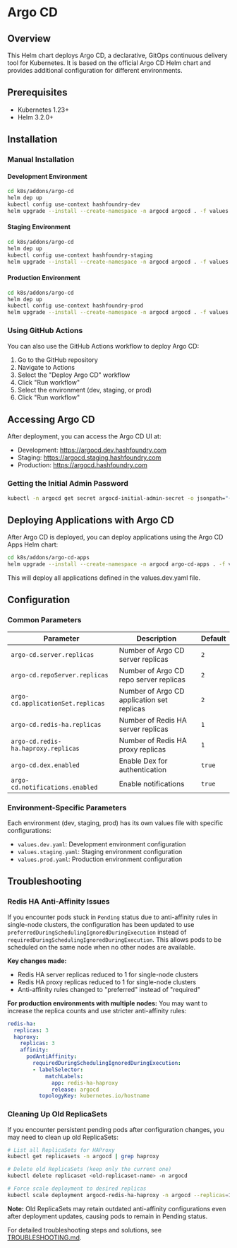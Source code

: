 # Argo CD

## Overview

This Helm chart deploys Argo CD, a declarative, GitOps continuous delivery tool for Kubernetes. It is based on the official Argo CD Helm chart and provides additional configuration for different environments.

## Prerequisites

- Kubernetes 1.23+
- Helm 3.2.0+

## Installation

### Manual Installation

#### Development Environment

```bash
cd k8s/addons/argo-cd
helm dep up
kubectl config use-context hashfoundry-dev
helm upgrade --install --create-namespace -n argocd argocd . -f values.yaml -f values.dev.yaml
```

#### Staging Environment

```bash
cd k8s/addons/argo-cd
helm dep up
kubectl config use-context hashfoundry-staging
helm upgrade --install --create-namespace -n argocd argocd . -f values.yaml -f values.staging.yaml
```

#### Production Environment

```bash
cd k8s/addons/argo-cd
helm dep up
kubectl config use-context hashfoundry-prod
helm upgrade --install --create-namespace -n argocd argocd . -f values.yaml -f values.prod.yaml
```

### Using GitHub Actions

You can also use the GitHub Actions workflow to deploy Argo CD:

1. Go to the GitHub repository
2. Navigate to Actions
3. Select the "Deploy Argo CD" workflow
4. Click "Run workflow"
5. Select the environment (dev, staging, or prod)
6. Click "Run workflow"

## Accessing Argo CD

After deployment, you can access the Argo CD UI at:

- Development: https://argocd.dev.hashfoundry.com
- Staging: https://argocd.staging.hashfoundry.com
- Production: https://argocd.hashfoundry.com

### Getting the Initial Admin Password

```bash
kubectl -n argocd get secret argocd-initial-admin-secret -o jsonpath="{.data.password}" | base64 -d
```

## Deploying Applications with Argo CD

After Argo CD is deployed, you can deploy applications using the Argo CD Apps Helm chart:

```bash
cd k8s/addons/argo-cd-apps
helm upgrade --install --create-namespace -n argocd argo-cd-apps . -f values.yaml -f values.dev.yaml
```

This will deploy all applications defined in the values.dev.yaml file.

## Configuration

### Common Parameters

| Parameter | Description | Default |
|-----------|-------------|---------|
| `argo-cd.server.replicas` | Number of Argo CD server replicas | `2` |
| `argo-cd.repoServer.replicas` | Number of Argo CD repo server replicas | `2` |
| `argo-cd.applicationSet.replicas` | Number of Argo CD application set replicas | `2` |
| `argo-cd.redis-ha.replicas` | Number of Redis HA server replicas | `1` |
| `argo-cd.redis-ha.haproxy.replicas` | Number of Redis HA proxy replicas | `1` |
| `argo-cd.dex.enabled` | Enable Dex for authentication | `true` |
| `argo-cd.notifications.enabled` | Enable notifications | `true` |

### Environment-Specific Parameters

Each environment (dev, staging, prod) has its own values file with specific configurations:

- `values.dev.yaml`: Development environment configuration
- `values.staging.yaml`: Staging environment configuration
- `values.prod.yaml`: Production environment configuration

## Troubleshooting

### Redis HA Anti-Affinity Issues

If you encounter pods stuck in `Pending` status due to anti-affinity rules in single-node clusters, the configuration has been updated to use `preferredDuringSchedulingIgnoredDuringExecution` instead of `requiredDuringSchedulingIgnoredDuringExecution`. This allows pods to be scheduled on the same node when no other nodes are available.

**Key changes made:**
- Redis HA server replicas reduced to 1 for single-node clusters
- Redis HA proxy replicas reduced to 1 for single-node clusters
- Anti-affinity rules changed to "preferred" instead of "required"

**For production environments with multiple nodes:**
You may want to increase the replica counts and use stricter anti-affinity rules:

```yaml
redis-ha:
  replicas: 3
  haproxy:
    replicas: 3
    affinity:
      podAntiAffinity:
        requiredDuringSchedulingIgnoredDuringExecution:
        - labelSelector:
            matchLabels:
              app: redis-ha-haproxy
              release: argocd
          topologyKey: kubernetes.io/hostname
```

### Cleaning Up Old ReplicaSets

If you encounter persistent pending pods after configuration changes, you may need to clean up old ReplicaSets:

```bash
# List all ReplicaSets for HAProxy
kubectl get replicasets -n argocd | grep haproxy

# Delete old ReplicaSets (keep only the current one)
kubectl delete replicaset <old-replicaset-name> -n argocd

# Force scale deployment to desired replicas
kubectl scale deployment argocd-redis-ha-haproxy -n argocd --replicas=1
```

**Note:** Old ReplicaSets may retain outdated anti-affinity configurations even after deployment updates, causing pods to remain in Pending status.

For detailed troubleshooting steps and solutions, see [TROUBLESHOOTING.md](./TROUBLESHOOTING.md).
